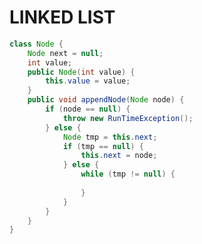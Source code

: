 # LINKED LIST
```java
class Node {
	Node next = null;
	int value;
	public Node(int value) {
		this.value = value;
	}
	public void appendNode(Node node) {
		if (node == null) {
			throw new RunTimeException();
		} else {
			Node tmp = this.next;
			if (tmp == null) {
				this.next = node;
			} else {
				while (tmp != null) {
				
				}
			}	
		}
	}
}
```
<!--stackedit_data:
eyJoaXN0b3J5IjpbLTEzNjQwMDQ3ODZdfQ==
-->